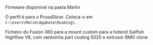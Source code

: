 Firmware disponível na pasta Marlin

O perfil é para o PrusaSlicer.
Coloca-o em `C:\Users\Matim\AppData\Roaming\`.

Ficheiro do Fusion 360 para a mount custom para a hotend Sailfish Highflow V6, com ventoinha part cooling 5020 e extrusor BMG clone